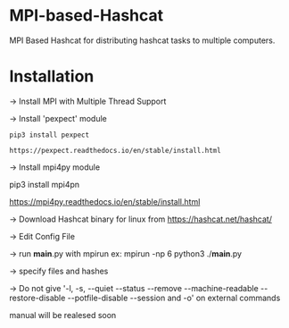 # MPI-based-Hashcat

MPI Based Hashcat for distributing hashcat tasks to multiple computers.


# Installation
-> Install MPI with Multiple Thread Support

-> Install 'pexpect' module

    pip3 install pexpect
    
    https://pexpect.readthedocs.io/en/stable/install.html
    
-> Install mpi4py module

   pip3 install mpi4pn
   
   https://mpi4py.readthedocs.io/en/stable/install.html
   
-> Download Hashcat binary for linux from https://hashcat.net/hashcat/

-> Edit Config File

-> run __main__.py with mpirun ex: mpirun -np 6 python3 ./__main__.py

-> specify files and hashes

-> Do not give '-l, -s, --quiet --status --remove --machine-readable --restore-disable --potfile-disable --session and -o' on external commands

manual will be realesed soon
